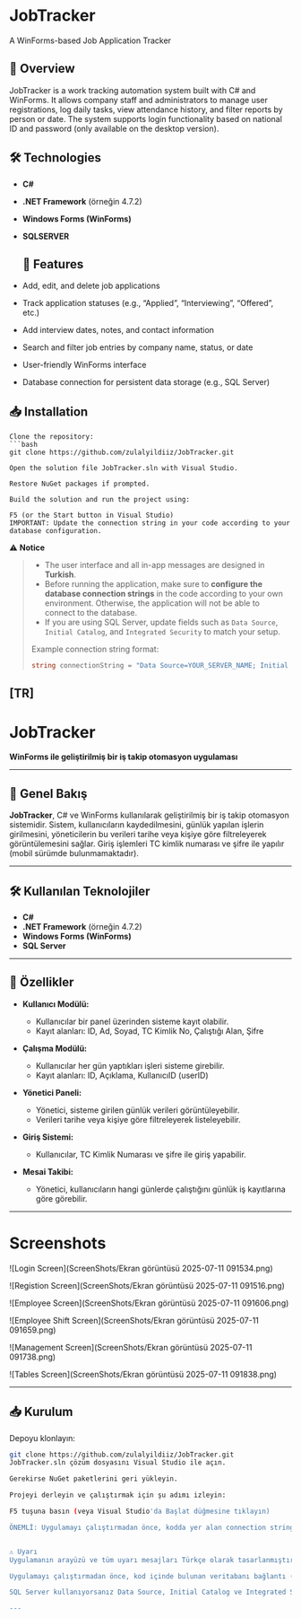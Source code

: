 # JobTracker
A WinForms-based Job Application Tracker

## 🚀 Overview
JobTracker is a work tracking automation system built with C# and WinForms. It allows company staff and administrators to manage user registrations, log daily tasks, view attendance history, and filter reports by person or date. The system supports login functionality based on national ID and password (only available on the desktop version).

## 🛠️ Technologies
- **C#**
- **.NET Framework** (örneğin 4.7.2)
- **Windows Forms (WinForms)**
- **SQLSERVER**

  ## 🎯 Features

- Add, edit, and delete job applications  
- Track application statuses (e.g., “Applied”, “Interviewing”, “Offered”, etc.)  
- Add interview dates, notes, and contact information  
- Search and filter job entries by company name, status, or date  
- User-friendly WinForms interface  
- Database connection for persistent data storage (e.g., SQL Server)


## 📥 Installation

    Clone the repository:
    ```bash
    git clone https://github.com/zulalyildiiz/JobTracker.git
    
    Open the solution file JobTracker.sln with Visual Studio.

    Restore NuGet packages if prompted.

    Build the solution and run the project using:

    F5 (or the Start button in Visual Studio)
    IMPORTANT: Update the connection string in your code according to your database configuration.




   ⚠️ **Notice**
>
> - The user interface and all in-app messages are designed in **Turkish**.
> - Before running the application, make sure to **configure the database connection strings** in the code according to your own environment. Otherwise, the application will not be able to connect to the database.
> - If you are using SQL Server, update fields such as `Data Source`, `Initial Catalog`, and `Integrated Security` to match your setup.
>
> Example connection string format:
> ```csharp
> string connectionString = "Data Source=YOUR_SERVER_NAME; Initial Catalog=YOUR_DATABASE_NAME; Integrated Security=True;";
> ```


[TR]
---

# JobTracker
**WinForms ile geliştirilmiş bir iş takip otomasyon uygulaması**

---

## 🚀 Genel Bakış

**JobTracker**, C# ve WinForms kullanılarak geliştirilmiş bir iş takip otomasyon sistemidir. Sistem, kullanıcıların kaydedilmesini, günlük yapılan işlerin girilmesini, yöneticilerin bu verileri tarihe veya kişiye göre filtreleyerek görüntülemesini sağlar. Giriş işlemleri TC kimlik numarası ve şifre ile yapılır (mobil sürümde bulunmamaktadır).

---

## 🛠️ Kullanılan Teknolojiler
- **C#**
- **.NET Framework** (örneğin 4.7.2)
- **Windows Forms (WinForms)**
- **SQL Server**

---


## 🎯 Özellikler

- **Kullanıcı Modülü:**  
  - Kullanıcılar bir panel üzerinden sisteme kayıt olabilir.  
  - Kayıt alanları: ID, Ad, Soyad, TC Kimlik No, Çalıştığı Alan, Şifre  
 
- **Çalışma Modülü:**  
  - Kullanıcılar her gün yaptıkları işleri sisteme girebilir.  
  - Kayıt alanları: ID, Açıklama, KullanıcıID (userID)

- **Yönetici Paneli:**  
  - Yönetici, sisteme girilen günlük verileri görüntüleyebilir.  
  - Verileri tarihe veya kişiye göre filtreleyerek listeleyebilir.

- **Giriş Sistemi:**  
  - Kullanıcılar, TC Kimlik Numarası ve şifre ile giriş yapabilir.  

- **Mesai Takibi:**  
  - Yönetici, kullanıcıların hangi günlerde çalıştığını günlük iş kayıtlarına göre görebilir.



---

# Screenshots

![Login Screen](ScreenShots/Ekran görüntüsü 2025-07-11 091534.png)

![Registion Screen](ScreenShots/Ekran görüntüsü 2025-07-11 091516.png)

![Employee Screen](ScreenShots/Ekran görüntüsü 2025-07-11 091606.png)

![Employee Shift Screen](ScreenShots/Ekran görüntüsü 2025-07-11 091659.png)

![Management Screen](ScreenShots/Ekran görüntüsü 2025-07-11 091738.png)

![Tables Screen](ScreenShots/Ekran görüntüsü 2025-07-11 091838.png)

----

## 📥 Kurulum

Depoyu klonlayın:
```bash
git clone https://github.com/zulalyildiiz/JobTracker.git
JobTracker.sln çözüm dosyasını Visual Studio ile açın.

Gerekirse NuGet paketlerini geri yükleyin.

Projeyi derleyin ve çalıştırmak için şu adımı izleyin:

F5 tuşuna basın (veya Visual Studio'da Başlat düğmesine tıklayın)

ÖNEMLİ: Uygulamayı çalıştırmadan önce, kodda yer alan connection string kısmını kendi veritabanı yapılandırmanıza uygun şekilde güncelleyin.


⚠️ Uyarı
Uygulamanın arayüzü ve tüm uyarı mesajları Türkçe olarak tasarlanmıştır.

Uygulamayı çalıştırmadan önce, kod içinde bulunan veritabanı bağlantı (connection string) bilgilerini kendi sisteminize göre yapılandırdığınızdan emin olun. Aksi takdirde uygulama veritabanına bağlanamayacaktır.

SQL Server kullanıyorsanız Data Source, Initial Catalog ve Integrated Security gibi alanları kendi ayarlarınıza göre güncelleyin.

---

